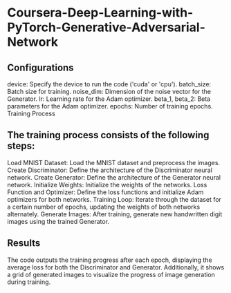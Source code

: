 # Coursera-Deep-Learning-with-PyTorch-Generative-Adversarial-Network

## Configurations

device: Specify the device to run the code ('cuda' or 'cpu').
batch_size: Batch size for training.
noise_dim: Dimension of the noise vector for the Generator.
lr: Learning rate for the Adam optimizer.
beta_1, beta_2: Beta parameters for the Adam optimizer.
epochs: Number of training epochs.
Training Process

## The training process consists of the following steps:

Load MNIST Dataset: Load the MNIST dataset and preprocess the images.
Create Discriminator: Define the architecture of the Discriminator neural network.
Create Generator: Define the architecture of the Generator neural network.
Initialize Weights: Initialize the weights of the networks.
Loss Function and Optimizer: Define the loss functions and initialize Adam optimizers for both networks.
Training Loop: Iterate through the dataset for a certain number of epochs, updating the weights of both networks alternately.
Generate Images: After training, generate new handwritten digit images using the trained Generator.

## Results

The code outputs the training progress after each epoch, displaying the average loss for both the Discriminator and Generator. Additionally, it shows a grid of generated images to visualize the progress of image generation during training.

